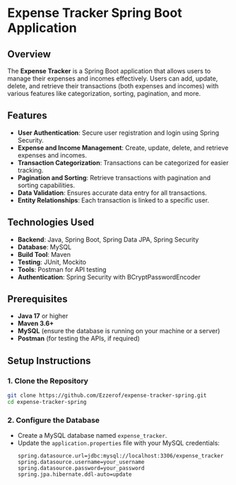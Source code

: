 # Expense Tracker Spring Boot Application

## Overview
The **Expense Tracker** is a Spring Boot application that allows users to manage their expenses and incomes effectively. Users can add, update, delete, and retrieve their transactions (both expenses and incomes) with various features like categorization, sorting, pagination, and more.

## Features
- **User Authentication**: Secure user registration and login using Spring Security.
- **Expense and Income Management**: Create, update, delete, and retrieve expenses and incomes.
- **Transaction Categorization**: Transactions can be categorized for easier tracking.
- **Pagination and Sorting**: Retrieve transactions with pagination and sorting capabilities.
- **Data Validation**: Ensures accurate data entry for all transactions.
- **Entity Relationships**: Each transaction is linked to a specific user.

## Technologies Used
- **Backend**: Java, Spring Boot, Spring Data JPA, Spring Security
- **Database**: MySQL
- **Build Tool**: Maven
- **Testing**: JUnit, Mockito
- **Tools**: Postman for API testing
- **Authentication**: Spring Security with BCryptPasswordEncoder

## Prerequisites
- **Java 17** or higher
- **Maven 3.6+**
- **MySQL** (ensure the database is running on your machine or a server)
- **Postman** (for testing the APIs, if required)

## Setup Instructions

### 1. Clone the Repository
```bash
git clone https://github.com/Ezzerof/expense-tracker-spring.git
cd expense-tracker-spring
```
### 2. Configure the Database
- Create a MySQL database named `expense_tracker`.
- Update the `application.properties` file with your MySQL credentials:
  ```
  spring.datasource.url=jdbc:mysql://localhost:3306/expense_tracker
  spring.datasource.username=your_username
  spring.datasource.password=your_password
  spring.jpa.hibernate.ddl-auto=update
```
